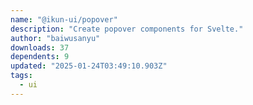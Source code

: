 ```yaml
---
name: "@ikun-ui/popover"
description: "Create popover components for Svelte."
author: "baiwusanyu"
downloads: 37
dependents: 9
updated: "2025-01-24T03:49:10.903Z"
tags: 
  - ui
---
```

